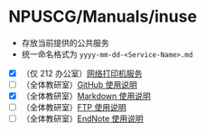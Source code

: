 # NPUSCG/Manuals/inuse

* 存放当前提供的公共服务
* 统一命名格式为 `yyyy-mm-dd-<Service-Name>.md`
* [x] （仅 212 办公室）[网络打印机服务](2020-05-23-Printer-DMZ.md)
* [ ] （全体教研室）[GitHub 使用说明](2020-05-25-GitHub-Manual.md)
* [x] （全体教研室）[Markdown 使用说明](2020-05-31-Markdown-Manual.md)
* [ ] （全体教研室）[FTP 使用说明](2020-06-17-FTP-Manual.md)
* [ ] （全体教研室）[EndNote 使用说明](2020-06-17-EndNote-Manual.md)